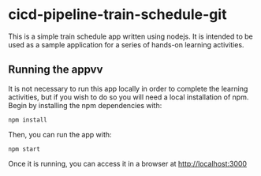 # cicd-pipeline-train-schedule-git

This is a simple train schedule app written using nodejs. It is intended to be used as a sample application for a series of hands-on learning activities.

## Running the appvv

It is not necessary to run this app locally in order to complete the learning activities, but if you wish to do so you will need a local installation of npm. Begin by installing the npm dependencies with:

    npm install

Then, you can run the app with:

    npm start

Once it is running, you can access it in a browser at [http://localhost:3000](http://localhost:3000)
